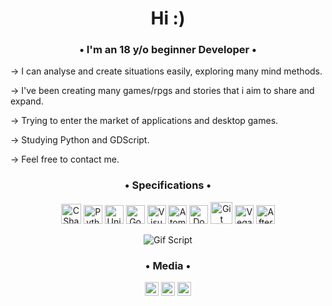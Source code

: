 <h1 align="center">Hi :)</h1>

<h3 align="center">• I'm an 18 y/o beginner Developer •</h3>

→ I can analyse and create situations easily, exploring many mind methods.

→ I've been creating many games/rpgs and stories that i aim to share and expand.

→ Trying to enter the market of applications and desktop games.

→ Studying Python and GDScript.

→ Feel free to contact me.

<h3 align= "center" >• Specifications •</h3>

<p align= "center"><img src= "https://external-content.duckduckgo.com/iu/?u=https%3A%2F%2Fcamo.githubusercontent.com%2F0617f4657fef12e8d16db45b8d73def73144b09f%2F68747470733a2f2f646576656c6f7065722e6665646f726170726f6a6563742e6f72672f7374617469632f6c6f676f2f6373686172702e706e67&f=1&nofb=1" alt="CSharp" width="32" height="32"/> <img src= "https://external-content.duckduckgo.com/iu/?u=http%3A%2F%2Flogos-download.com%2Fwp-content%2Fuploads%2F2016%2F10%2FPython_logo_icon.png&f=1&nofb=1" alt="Python" width="30" height="30"/> <img src= "https://external-content.duckduckgo.com/iu/?u=https%3A%2F%2Fcdn4.iconfinder.com%2Fdata%2Ficons%2Fvarious-icons-2%2F476%2FUnity.png&f=1&nofb=1" alt="Unity" width="30" height="30"/> <img src= "https://external-content.duckduckgo.com/iu/?u=https%3A%2F%2Fupload.wikimedia.org%2Fwikipedia%2Fcommons%2Fthumb%2F6%2F6a%2FGodot_icon.svg%2F1200px-Godot_icon.svg.png&f=1&nofb=1" alt="Godot" width="30" height="30"/> <img src= "https://external-content.duckduckgo.com/iu/?u=https%3A%2F%2Fdevblogs.microsoft.com%2Fvisualstudio%2Fwp-content%2Fuploads%2Fsites%2F4%2F2019%2F01%2Fvisualstudio-1.png&f=1&nofb=1" alt="Visual Studio" width="30" height="30"/>
<img src= "https://external-content.duckduckgo.com/iu/?u=https%3A%2F%2Fcdn.freebiesupply.com%2Flogos%2Flarge%2F2x%2Fatom-4-logo-png-transparent.png&f=1&nofb=1" alt="Atom" width="30" height="30"/> <img src="https://external-content.duckduckgo.com/iu/?u=https%3A%2F%2Fcdn.icon-icons.com%2Ficons2%2F2407%2FPNG%2F512%2Fdocker_icon_146192.png&f=1&nofb=1" alt="Docker" width="30" height="30"/> <img src= "https://external-content.duckduckgo.com/iu/?u=http%3A%2F%2Ffabric8.io%2Fpresentations%2Fdevnation-2014-intro%2Fimages%2Flogo-git.png&f=1&nofb=1" alt="Git" width = "35" height "35"/> <img src= "https://external-content.duckduckgo.com/iu/?u=https%3A%2F%2Fupload.wikimedia.org%2Fwikipedia%2Fcommons%2F3%2F39%2FVegas_Pro_15.0.png&f=1&nofb=1" alt="Vegas" width="30" height="30"/> <img src= "https://cdn.freebiesupply.com/logos/large/2x/after-effects-cc-logo-png-transparent.png" alt="After Effects" width="30" height="30"/></p>

<p align="center"><img src= "https://media3.giphy.com/media/kBkHx84PIWb1fFO5xU/giphy.gif" alt="Gif Script"/></p>

<h3 align="center"> • Media • </h3>

<p align="center">
<a href="https://steamcommunity.com/id/operaho/" target="blank"><img src="https://upload.wikimedia.org/wikipedia/commons/c/c1/Steam_Logo.png" alt="Steam" width="22" height="22"/></a>
<a href= "https://discordapp.com/users/543468415503826965" target="blank"><img src="https://external-content.duckduckgo.com/iu/?u=https%3A%2F%2Fwheretoinvest.money%2Fwp-content%2Fuploads%2F2017%2F12%2Fdiscord-logo-1024x1024.png&f=1&nofb=1" alt="Discord" width="22" height="22"/></a>
<a href="https://open.spotify.com/user/akv9ck5milvydoomndra25dvc" target="blank"><img src="https://external-content.duckduckgo.com/iu/?u=http%3A%2F%2Fwww.soft32.com%2Fblog%2Fwp-content%2Fuploads%2F2016%2F08%2Fspotify_logo.png&f=1&nofb=1" alt="Spotify" width="22" height="22"/></a>
</p>


